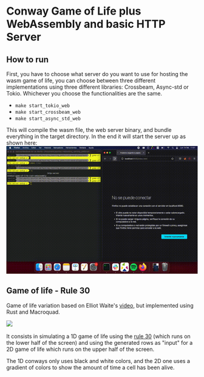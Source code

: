 # Conway Game of Life plus WebAssembly and basic HTTP Server

## How to run

First, you have to choose what server do you want to use for hosting the wasm game of life, you can choose between three different implementations using three different libraries: Crossbeam, Async-std or Tokio. Whichever you choose the functionalities are the same.
- `make start_tokio_web`
- `make start_crossbeam_web`
- `make start_async_std_web`

This will compile the wasm file, the web server binary, and bundle everything in the target directory. In the end it will start the server up as shown here:
![](assets/how_to_run.gif)

## Game of life - Rule 30

Game of life variation based on Elliot Waite's [video](https://www.youtube.com/watch?v=IK7nBOLYzdE), but implemented using Rust and Macroquad.

![](rule30/game_of_life.gif)

It consists in simulating a 1D game of life using the [rule 30](https://mathworld.wolfram.com/Rule30.html) (which runs on the lower half of the screen) and using the generated rows as "input" for a 2D game of life which runs on the upper half of the screen.

The 1D conways only uses black and white colors, and the 2D one uses a gradient of colors to show the amount of time a cell has been alive.
